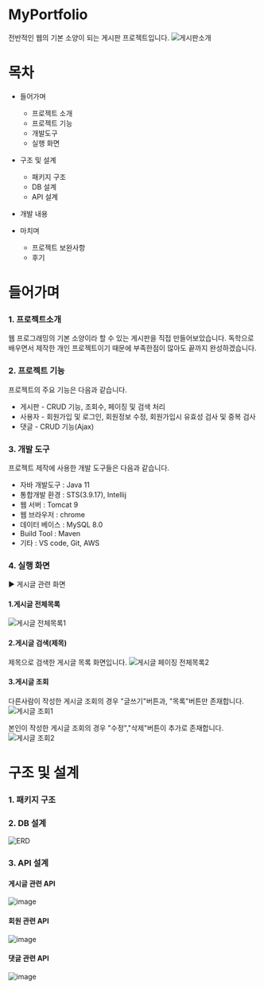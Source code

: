 # MyPortfolio
전반적인 웹의 기본 소양이 되는 게시판 프로젝트입니다.
![게시판소개](https://user-images.githubusercontent.com/75352561/182530010-2d866255-f9ce-451b-bde5-c1b40a344430.JPG)
# 목차

+ 들어가며

  + 프로젝트 소개
  + 프로젝트 기능
  + 개발도구
  + 실행 화면
  
+ 구조 및 설계
  + 패키지 구조
  + DB 설계
  + API 설계
 
+ 개발 내용

+ 마치며
  + 프로젝트 보완사항
  + 후기
# 들어가며
### 1. 프로젝트소개
웹 프로그래밍의 기본 소양이라 할 수 있는 게시판을 직접 만들어보았습니다.
독학으로 배우면서 제작한 개인 프로젝트이기 때문에 부족한점이 많아도 끝까지 완성하겠습니다.

### 2. 프로젝트 기능
프로젝트의 주요 기능은 다음과 같습니다.
  + 게시판 - CRUD 기능, 조회수, 페이징 및 검색 처리
  + 사용자 - 회원가입 및 로그인, 회원정보 수정, 회원가입시 유효성 검사 및 중복 검사
  + 댓글 - CRUD 기능(Ajax)

### 3. 개발 도구
 프로젝트 제작에 사용한 개발 도구들은 다음과 같습니다.
  + 자바 개발도구 : Java 11
  + 통합개발 환경 : STS(3.9.17), Intellij
  + 웹 서버 : Tomcat 9
  + 웹 브라우저 : chrome
  + 데이터 베이스 : MySQL 8.0
  + Build Tool : Maven
  + 기타 : VS code, Git, AWS

 ### 4. 실행 화면
 ▶ 게시글 관련 화면
  #### 1.게시글 전체목록
  ![게시글 전체목록1](https://user-images.githubusercontent.com/75352561/182563108-6153f9bf-c5d3-48a0-9beb-968a0e5b0958.JPG)
  #### 2.게시글 검색(제목)
  제목으로 검색한 게시글 목록 화면입니다.
  ![게시글 페이징 전체목록2](https://user-images.githubusercontent.com/75352561/182563833-22bd1ba4-d56a-4d3c-89ba-bee00d62f072.JPG)

  #### 3.게시글 조회
  다른사람이 작성한 게시글 조회의 경우 "글쓰기"버튼과, "목록"버튼만 존재합니다.
  ![게시글 조회1](https://user-images.githubusercontent.com/75352561/182563206-4f0dd646-b254-4f5d-872d-50daa2ba6a35.JPG)
  
  본인이 작성한 게시글 조회의 경우 "수정","삭제"버튼이 추가로 존재합니다.
  ![게시글 조회2](https://user-images.githubusercontent.com/75352561/182563218-d6d4e6a4-01de-45ce-80c5-78914dfe6694.JPG)

  
# 구조 및 설계

### 1. 패키지 구조

### 2. DB 설계

![ERD](https://user-images.githubusercontent.com/75352561/182555467-f353b2e9-0473-4de5-af20-58bc747a7a90.JPG)


### 3. API 설계

#### 게시글 관련 API
![image](https://user-images.githubusercontent.com/75352561/182540779-71443375-0cd2-454c-bf4b-8a03821025e9.png)
#### 회원 관련 API
![image](https://user-images.githubusercontent.com/75352561/182545876-480ad2ec-2882-49bf-ae14-92c679be128c.png)
#### 댓글 관련 API
![image](https://user-images.githubusercontent.com/75352561/182545920-8a6de42b-77d1-43e0-a0ef-e874fa55ebb9.png)


